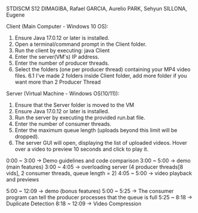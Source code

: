 STDISCM S12
DIMAGIBA, Rafael
GARCIA, Aurelio
PARK, Sehyun
SILLONA, Eugene

Client (Main Computer - Windows 10 OS):
1. Ensure Java 17.0.12 or later is installed.
2. Open a terminal/command prompt in the Client folder.
3. Run the client by executing:
	java Client
4. Enter the server(VM's) IP address.
5. Enter the number of producer threads.
6. Select the folders (one per producer thread) containing your MP4 video files.
6.1 I've made 2 folders inside Client folder, add more folder if you want more than 2 Producer Thread

Server (Virtual Machine - Windows OS(10/11)):
1. Ensure that the Server folder is moved to the VM
2. Ensure Java 17.0.12 or later is installed.
3. Run the server by executing the provided run.bat file.
4. Enter the number of consumer threads.
5. Enter the maximum queue length (uploads beyond this limit will be dropped).
6. The server GUI will open, displaying the list of uploaded videos. Hover over a video to preview 10 seconds and click to play it.

0:00 ~ 3:00 -> Demo guidelines and code comparison
3:00 ~ 5:00 -> demo (main features)
	3:00 ~ 4:05 -> overloading server (4 producer threads[8 vids], 2 consumer threads, queue length = 2)
	4:05 ~ 5:00 -> video playback and previews

5:00 ~ 12:09 -> demo (bonus features)
	5:00 ~ 5:25 -> The consumer program can tell the producer processes that the queue is full
 	5:25 ~ 8:18 -> Duplicate Detection
  	8:18 ~ 12:09 -> Video Compression
